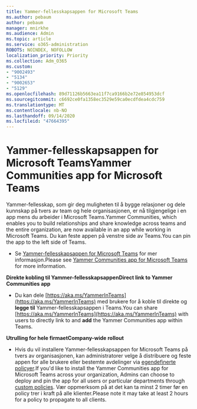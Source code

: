 ```yaml
---
title: Yammer-fellesskapsappen for Microsoft Teams
ms.author: pebaum
author: pebaum
manager: mnirkhe
ms.audience: Admin
ms.topic: article
ms.service: o365-administration
ROBOTS: NOINDEX, NOFOLLOW
localization_priority: Priority
ms.collection: Adm_O365
ms.custom:
- "9002493"
- "5134"
- "9002653"
- "5129"
ms.openlocfilehash: 89d71126b5663ea11f7ca9166b2e72e854953dcf
ms.sourcegitcommit: c6692ce0fa1358ec3529e59ca0ecdfdea4cdc759
ms.translationtype: MT
ms.contentlocale: nb-NO
ms.lasthandoff: 09/14/2020
ms.locfileid: "47664395"
---
```

# <a name="yammer-communities-app-for-microsoft-teams"></a><span data-ttu-id="7c19e-102">Yammer-fellesskapsappen for Microsoft Teams</span><span class="sxs-lookup"><span data-stu-id="7c19e-102">Yammer Communities app for Microsoft Teams</span></span>

<span data-ttu-id="7c19e-103">Yammer-fellesskap, som gir deg muligheten til å bygge relasjoner og dele kunnskap på tvers av team og hele organisasjonen, er nå tilgjengelige i en app mens du arbeider i Microsoft Teams.</span><span class="sxs-lookup"><span data-stu-id="7c19e-103">Yammer Communities, which enables you to build relationships and share knowledge across teams and the entire organization, are now available in an app while working in Microsoft Teams.</span></span> <span data-ttu-id="7c19e-104">Du kan feste appen på venstre side av Teams.</span><span class="sxs-lookup"><span data-stu-id="7c19e-104">You can pin the app to the left side of Teams.</span></span> 

- <span data-ttu-id="7c19e-105">Se [Yammer-fellesskapsappen for Microsoft Teams](https://go.microsoft.com/fwlink/?linkid=2127757&clcid=0x409) for mer informasjon.</span><span class="sxs-lookup"><span data-stu-id="7c19e-105">Please see [Yammer Communities app for Microsoft Teams](https://go.microsoft.com/fwlink/?linkid=2127757&clcid=0x409) for more information.</span></span>

<span data-ttu-id="7c19e-106">**Direkte kobling til Yammer-fellesskapsappen**</span><span class="sxs-lookup"><span data-stu-id="7c19e-106">**Direct link to Yammer Communities app**</span></span>

- <span data-ttu-id="7c19e-107">Du kan dele [https://aka.ms/YammerInTeams](https://aka.ms/YammerInTeams) med brukere for å koble til direkte og **legge til** Yammer-fellesskapsappen i Teams.</span><span class="sxs-lookup"><span data-stu-id="7c19e-107">You can share [https://aka.ms/YammerInTeams](https://aka.ms/YammerInTeams) with users to directly link to and **add** the Yammer Communities app within Teams.</span></span>

<span data-ttu-id="7c19e-108">**Utrulling for hele firmaet**</span><span class="sxs-lookup"><span data-stu-id="7c19e-108">**Company-wide rollout**</span></span>

- <span data-ttu-id="7c19e-109">Hvis du vil installere Yammer-fellesskapsappen for Microsoft Teams på tvers av organisasjonen, kan administratorer velge å distribuere og feste appen for alle brukere eller bestemte avdelinger via [egendefinerte policyer](https://docs.microsoft.com/microsoftteams/manage-apps).</span><span class="sxs-lookup"><span data-stu-id="7c19e-109">If you'd like to install the Yammer Communities app for Microsoft Teams across your organization, Admins can choose to deploy and pin the app for all users or particular departments through [custom policies](https://docs.microsoft.com/microsoftteams/manage-apps).</span></span> <span data-ttu-id="7c19e-110">Vær oppmerksom på at det kan ta minst 2 timer før en policy trer i kraft på alle klienter.</span><span class="sxs-lookup"><span data-stu-id="7c19e-110">Please note it may take at least 2 hours for a policy to propagate to all clients.</span></span>
